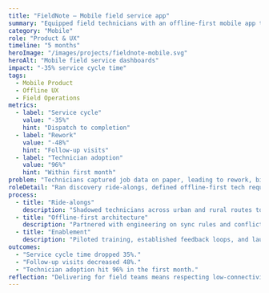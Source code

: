 ```yaml
---
title: "FieldNote — Mobile field service app"
summary: "Equipped field technicians with an offline-first mobile app that eliminated paperwork and sped up service loops."
category: "Mobile"
role: "Product & UX"
timeline: "5 months"
heroImage: "/images/projects/fieldnote-mobile.svg"
heroAlt: "Mobile field service dashboards"
impact: "-35% service cycle time"
tags:
  - Mobile Product
  - Offline UX
  - Field Operations
metrics:
  - label: "Service cycle"
    value: "-35%"
    hint: "Dispatch to completion"
  - label: "Rework"
    value: "-48%"
    hint: "Follow-up visits"
  - label: "Technician adoption"
    value: "96%"
    hint: "Within first month"
problem: "Technicians captured job data on paper, leading to rework, billing delays, and frustrated customers."
roleDetail: "Ran discovery ride-alongs, defined offline-first tech requirements, and led UX for the native app experience."
process:
  - title: "Ride-alongs"
    description: "Shadowed technicians across urban and rural routes to map pain points."
  - title: "Offline-first architecture"
    description: "Partnered with engineering on sync rules and conflict resolution patterns."
  - title: "Enablement"
    description: "Piloted training, established feedback loops, and launched a dispatch dashboard."
outcomes:
  - "Service cycle time dropped 35%."
  - "Follow-up visits decreased 48%."
  - "Technician adoption hit 96% in the first month."
reflection: "Delivering for field teams means respecting low-connectivity realities. Next release adds AR-assisted schematics."
---
```

